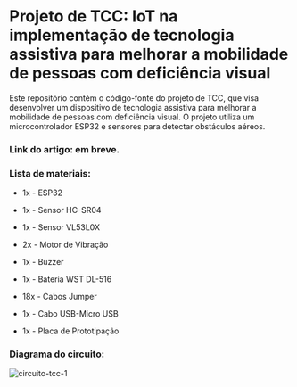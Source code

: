 # Projeto de TCC: IoT na implementação de tecnologia assistiva para melhorar a mobilidade de pessoas com deficiência visual

Este repositório contém o código-fonte do projeto de TCC, que visa desenvolver um dispositivo de tecnologia assistiva para melhorar a mobilidade de pessoas com deficiência visual. O projeto utiliza um microcontrolador ESP32 e sensores para detectar obstáculos aéreos.

### Link do artigo: em breve.

### Lista de materiais:
- 1x - ESP32

- 1x - Sensor HC-SR04

- 1x - Sensor VL53L0X

- 2x - Motor de Vibração

- 1x - Buzzer

- 1x - Bateria WST DL-516

- 18x - Cabos Jumper

- 1x - Cabo USB-Micro USB

- 1x - Placa de Prototipação

### Diagrama do circuito:
![circuito-tcc-1](https://github.com/user-attachments/assets/fc140b24-e4f3-427c-be30-ae1b2507c2ac)
